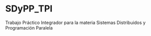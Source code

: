 # SDyPP_TPI
Trabajo Práctico Integrador para la materia Sistemas Distribuidos y Programación Paralela
